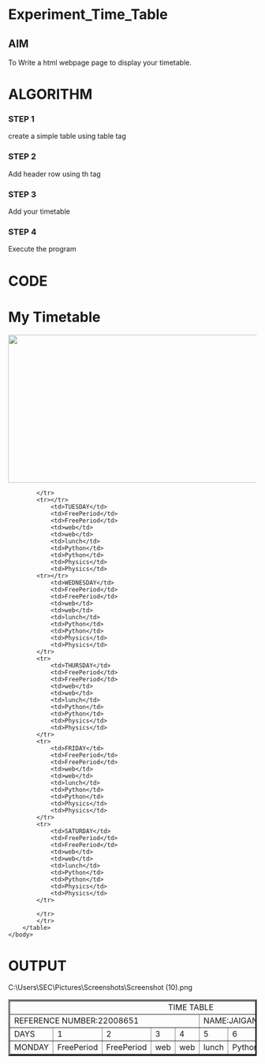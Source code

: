 # Experiment_Time_Table

## AIM
To Write a html webpage page to display your timetable.

# ALGORITHM
### STEP 1
create a simple table using table tag
### STEP 2
Add header row using th tag
### STEP 3
Add your timetable
### STEP 4
Execute the program

# CODE
<!DOCTYPE html>
<html lang="en">
    <head>
        <title>My Timetable</title>
    </head>
    <body>
        <h1>My Timetable</h1>
        <img src="/static/images/sec.jpg" height="300" width ="600">
        <table border="3">
            <tr>
                <td align="center" colspan="10">TIME TABLE</td>
            <tr>
                <td colspan="5">REFERENCE NUMBER:22008651</td>
                <td colspan="5">NAME:JAIGANESH S</td>
                <td colspan="5"></td>
            </tr>    
                <td>DAYS</td>
                <td>1</td>
                <td>2</td>
                <td>3</td>
                <td>4</td>
                <td>5</td>
                <td>6</td>
                <td>7</td>
                <td>8</td>
                <td>9</td>
            <tr>
                <td>MONDAY</td>
                <td>FreePeriod</td>
                <td>FreePeriod</td>
                <td>web</td>
                <td>web</td>
                <td>lunch</td>
                <td>Python</td>
                <td>Python</td>
                <td>Physics</td>
                <td>Physics</td>

            </tr>
            <tr></tr>
                <td>TUESDAY</td>
                <td>FreePeriod</td>
                <td>FreePeriod</td>
                <td>web</td>
                <td>web</td>
                <td>lunch</td>
                <td>Python</td>
                <td>Python</td>
                <td>Physics</td>
                <td>Physics</td>
            <tr></tr>
                <td>WEDNESDAY</td>
                <td>FreePeriod</td>
                <td>FreePeriod</td>
                <td>web</td>
                <td>web</td>
                <td>lunch</td>
                <td>Python</td>
                <td>Python</td>
                <td>Physics</td>
                <td>Physics</td>
            </tr>
            <tr>
                <td>THURSDAY</td>
                <td>FreePeriod</td>
                <td>FreePeriod</td>
                <td>web</td>
                <td>web</td>
                <td>lunch</td>
                <td>Python</td>
                <td>Python</td>
                <td>Physics</td>
                <td>Physics</td>
            </tr>
            <tr>
                <td>FRIDAY</td>
                <td>FreePeriod</td>
                <td>FreePeriod</td>
                <td>web</td>
                <td>web</td>
                <td>lunch</td>
                <td>Python</td>
                <td>Python</td>
                <td>Physics</td>
                <td>Physics</td>
            </tr>    
            <tr>
                <td>SATURDAY</td>
                <td>FreePeriod</td>
                <td>FreePeriod</td>
                <td>web</td>
                <td>web</td>
                <td>lunch</td>
                <td>Python</td>
                <td>Python</td>
                <td>Physics</td>
                <td>Physics</td>
            </tr>
                
            </tr>    
            </tr>
        </table>
    </body>



</html>

# OUTPUT
C:\Users\SEC\Pictures\Screenshots\Screenshot (10).png
